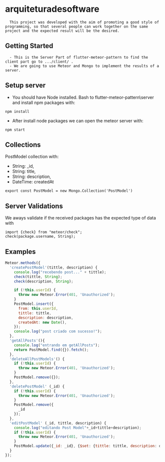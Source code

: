 # arquiteturadesoftware

      This project was developed with the aim of promoting a good style of programming, so that several people can work together on the same project and the expected result will be the desired.

## Getting Started

      - This is the Server Part of flutter-meteor-pattern to find the client part go to .../client/ .
      - We are going to use Meteor and Mongo to implement the results of a server.

## Setup server

- You should have Node installed. Bash to flutter-meteor-pattern\server and install npm packages with:
```
npm install
```
- After install node packages we can open the meteor server with:
```
npm start
```

## Collections
PostModel collection with:
- String: _id,
- String: title,
- String: description,
- DateTime: createdAt
```
export const PostModel = new Mongo.Collection('PostModel')
```

## Server Validations
We aways validate if the received packages has the expected type of data with
```
import {check} from "meteor/check";
check(package.username, String);
```
## Examples 
```javascript
Meteor.methods({
  'createPostModel'(tittle, description) {
    console.log("recebendo post..." + tittle);
    check(tittle, String);
    check(description, String);

    if (!this.userId) {
      throw new Meteor.Error(401, 'Unauthorized');
    }
    PostModel.insert({
      from: this.userId,
      tittle: tittle,
      description: description,
      createdAt: new Date(),
    });
    console.log("post criado com sucesso!");
  },
  'getAllPosts'(){
    console.log("entrando em getAllPosts");
    return PostModel.find({}).fetch();
  },
  'deleteAllPostModels'() {
    if (!this.userId) {
      throw new Meteor.Error(401, 'Unauthorized');
    }
    PostModel.remove({});
  },
  'deletePostModel' (_id) {
    if (!this.userId) {
      throw new Meteor.Error(401, 'Unauthorized');
    }
    PostModel.remove({
      _id
    });
  },
  'editPostModel' (_id, tittle, description) {
    console.log("editando Post Model"+_id+tittle+description);
    if (!this.userId) {
      throw new Meteor.Error(401, 'Unauthorized');
    }
    PostModel.update({_id: _id}, {$set: {tittle: tittle, description: description}});
  }
});
```




